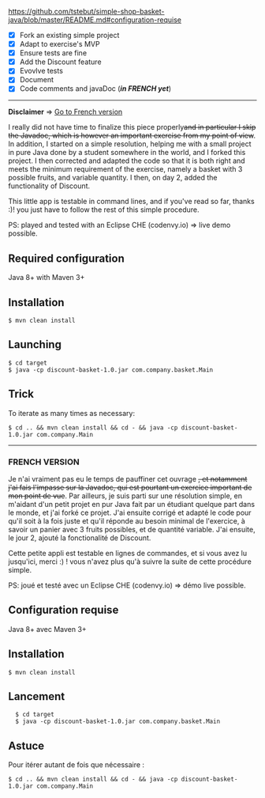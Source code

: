 https://github.com/tstebut/simple-shop-basket-java/blob/master/README.md#configuration-requise
- [x] Fork an existing simple project
- [x] Adapt to exercise's MVP
- [x] Ensure tests are fine
- [x] Add the Discount feature
- [x] Evovlve tests
- [x] Document
- [x] Code comments and javaDoc (***in FRENCH yet***)

----

**Disclaimer**   => [Go to French version](https://github.com/tstebut/simple-shop-basket-java/blob/master/README.md#french-version)

I really did not have time to finalize this piece properly~~and in particular I skip the Javadoc, which is however an important exercise from my point of view~~. In addition, I started on a simple resolution, helping me with a small project in pure Java done by a student somewhere in the world, and I forked this project. I then corrected and adapted the code so that it is both right and meets the minimum requirement of the exercise, namely a basket with 3 possible fruits, and variable quantity. I then, on day 2, added the functionality of Discount.

This little app is testable in command lines, and if you've read so far, thanks :)! you just have to follow the rest of this simple procedure.

PS: played and tested with an Eclipse CHE (codenvy.io) => live demo possible.

## Required configuration

Java 8+ with Maven 3+

## Installation

``
$ mvn clean install
``

## Launching

```
$ cd target
$ java -cp discount-basket-1.0.jar com.company.basket.Main
```

## Trick

To iterate as many times as necessary:

``
$ cd .. && mvn clean install && cd - && java -cp discount-basket-1.0.jar com.company.Main
``

----
### FRENCH VERSION

Je n'ai vraiment pas eu le temps de pauffiner cet ouvrage ~~, et notamment j'ai fais l'impasse sur la Javadoc, qui est pourtant un exercice important de mon point de vue~~.
Par ailleurs, je suis parti sur une résolution simple, en m'aidant d'un petit projet en pur Java fait par un étudiant quelque part dans le monde, et j'ai forké ce projet.
J'ai ensuite corrigé et adapté le code pour qu'il soit à la fois juste et qu'il réponde au besoin minimal de l'exercice, à savoir un panier avec 3 fruits possibles, et de quantité variable.
J'ai ensuite, le jour 2, ajouté la fonctionalité de Discount.

Cette petite appli est testable en lignes de commandes, et si vous avez lu jusqu'ici, merci :) ! vous n'avez plus qu'à suivre la suite de cette procédure simple.

PS: joué et testé avec un Eclipse CHE (codenvy.io) => démo live possible.

## Configuration requise

  Java 8+ avec Maven 3+

## Installation

``
  $ mvn clean install
``

## Lancement

```
  $ cd target
  $ java -cp discount-basket-1.0.jar com.company.basket.Main
```

## Astuce

  Pour itérer autant de fois que nécessaire : 
  
``
  $ cd .. && mvn clean install && cd - && java -cp discount-basket-1.0.jar com.company.Main
``
